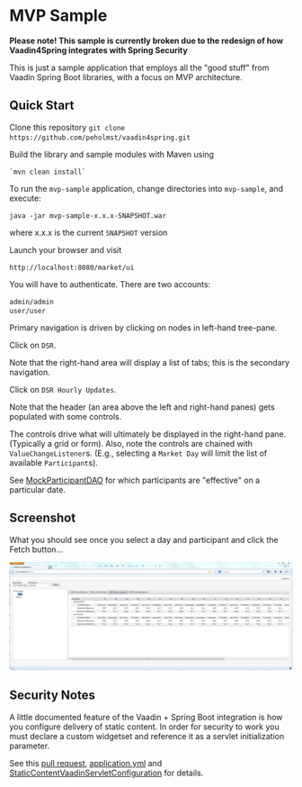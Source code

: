 MVP Sample
==========

**Please note! This sample is currently broken due to the redesign of how Vaadin4Spring integrates with Spring Security**

This is just a sample application that employs all the "good stuff" from Vaadin Spring Boot libraries, with a
focus on MVP architecture.

## Quick Start ##

Clone this repository `git clone https://github.com/peholmst/vaadin4spring.git`

Build the library and sample modules with Maven using 

    `mvn clean install`


To run the `mvp-sample` application, change directories into `mvp-sample`, and execute:

    java -jar mvp-sample-x.x.x-SNAPSHOT.war
    
where x.x.x is the current `SNAPSHOT` version

Launch your browser and visit

    http://localhost:8080/market/ui

You will have to authenticate.  There are two accounts:

    admin/admin
    user/user
        
Primary navigation is driven by clicking on nodes in left-hand tree-pane.

Click on `DSR`.

Note that the right-hand area will display a list of tabs; this is the secondary navigation.

Click on `DSR Hourly Updates`.

Note that the header (an area above the left and right-hand panes) gets populated with some controls.

The controls drive what will ultimately be displayed in the right-hand pane. (Typically a grid or form).
Also, note the controls are chained with `ValueChangeListener`s. (E.g., selecting a `Market Day` will limit the list of available `Participant`s).

See [MockParticipantDAO](https://github.com/fastnsilver/vaadin4spring/blob/master/samples/mvp-sample/src/main/java/org/vaadin/spring/samples/mvp/ui/mock/MockParticipantDAO.java) for which participants are "effective" on a particular date.

## Screenshot ##

What you should see once you select a day and participant and click the Fetch button...

![mvp-sample app screenshot](image/mvp-sample-screenshot.png "MVP Sample Application Screenshot")


## Security Notes ##

A little documented feature of the Vaadin + Spring Boot integration is how you configure delivery of static content.  In order for security to work you must declare a custom widgetset and reference it as a servlet initialization parameter. 

See this [pull request](https://github.com/peholmst/vaadin4spring/pull/84), [application.yml](https://github.com/peholmst/vaadin4spring/blob/master/samples/mvp-sample/src/main/resources/application.yml) and [StaticContentVaadinServletConfiguration](https://github.com/peholmst/vaadin4spring/blob/master/spring-boot-vaadin/src/main/java/org/vaadin/spring/boot/config/StaticContentVaadinServletConfiguration.java) for details.
